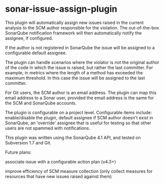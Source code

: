 sonar-issue-assign-plugin
==========================

This plugin will automatically assign new issues raised in the current analysis to the SCM author responsible
for the violation.  The out-of-the-box SonarQube notification framework will then automatically notify the assignee,
if configured.

If the author is not registered in SonarQube the issue will be assigned to a configurable default assignee.
  
The plugin can handle scenarios where the violator is not the original author of the code in which
the issue is raised, but rather the last committer.  For example, in metrics where the length of a
method has exceeded the maximum threshold.  In this case the issue will be assigned to the last committer.

For Git users, the SCM author is an email address.  The plugin can map this email address to a Sonar user,
provided the email address is the same for the SCM and SonarQube accounts.


The plugin is configurable on a project level.  Configurable items include: enable/disable the plugin, default assignee if SCM author doesn't exist in SonarQube, an 'override' assignee that is useful for testing so that other users are not spammed with notifications.

This plugin was written using the SonarQube 4.1 API, and tested on Subversion 1.7 and Git.

Future plans:

associate issue with a configurable action plan (v4.3+)

improve efficiency of SCM measure collection (only collect measures for resources that have new issues raised against them)




